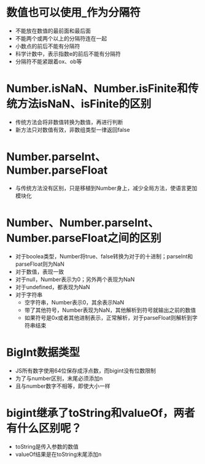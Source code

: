 # 数值也可以使用_作为分隔符
- 不能放在数值的最前面和最后面
- 不能两个或两个以上的分隔符连在一起
- 小数点的前后不能有分隔符
- 科学计数中，表示指数e的前后不能有分隔符
- 分隔符不能紧跟着ox、ob等
# Number.isNaN、Number.isFinite和传统方法isNaN、isFinite的区别
- 传统方法会将非数值转换为数值，再进行判断
- 新方法只对数值有效，非数组类型一律返回false
# Number.parseInt、Number.parseFloat
- 与传统方法没有区别，只是移植到Number身上，减少全局方法，使语言更加模块化
# Number、Number.parseInt、Number.parseFloat之间的区别
- 对于boolea类型，Number将true、false转换为对于的十进制；parseInt和parseFloat则为NaN
- 对于数值，表现一致
- 对于null，Number表示为0；另外两个表现为NaN
- 对于undefined，都表现为NaN
- 对于字符串
  - 空字符串，Number表示0，其余表示NaN
  - 带了其他符号，Number表现为NaN，其他解析到符号就输出之前的数值
  - 如果符号是0x或者其他进制表示，正常解析，对于parseFloat则解析到字符串结束
# BigInt数据类型
- JS所有数字使用64位保存成浮点数，而bigint没有位数限制
- 为了与number区别，末尾必须添加n
- 且与number数字不相等，即使大小一样
# bigint继承了toString和valueOf，两者有什么区别呢？
- toString是传入参数的数值
- valueOf结果是在toString末尾添加n